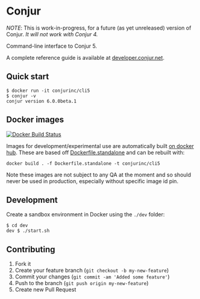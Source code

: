 # Conjur

*NOTE*: This is work-in-progress, for a future (as yet unreleased) version of Conjur.
_It will not work with Conjur 4._

Command-line interface to Conjur 5.

A complete reference guide is available at [developer.conjur.net](http://developer.conjur.net/reference).

## Quick start

    $ docker run -it conjurinc/cli5
    $ conjur -v
    conjur version 6.0.0beta.1

## Docker images

[![Docker Build Status](https://img.shields.io/docker/build/conjurinc/cli5.svg)](https://hub.docker.com/r/conjurinc/cli5/)

Images for development/experimental use are automatically built [on docker hub](https://hub.docker.com/r/conjurinc/cli5/).
These are based off [Dockerfile.standalone](Dockerfile.standalone) and can be rebuilt with:

    docker build . -f Dockerfile.standalone -t conjurinc/cli5

Note these images are not subject to any QA at the moment and so should never be used in production, especially without specific image id pin.

## Development

Create a sandbox environment in Docker using the `./dev` folder:

```sh-session
$ cd dev
dev $ ./start.sh
```


## Contributing

1. Fork it
2. Create your feature branch (`git checkout -b my-new-feature`)
3. Commit your changes (`git commit -am 'Added some feature'`)
4. Push to the branch (`git push origin my-new-feature`)
5. Create new Pull Request
